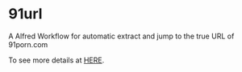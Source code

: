 # 91url
A Alfred Workflow for automatic extract and jump to the true URL of 91porn.com

To see more details at [HERE](https://frankchen0130.github.io/2016/11/28/Workflow-for-automatic-extract-and-jump-to-the-true-URL-of-91porn-com/).
